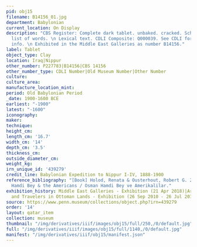 ```yaml
---
pid: obj15
filename: B14156_01.jpg
department: Babylonian
current_location: On Display
description: "CBS Register: Complete dark tablet. unbaked. cracked. Scholar's exercise
  list of words. \n Lexical text. CDLI Composite: Q000039. See CDLI for transliteration
  info. \n Exhibited in the Middle East Galleries as number B14156."
label: Tablet
object_type: Clay
location: Iraq|Nippur
other_number: P227783|B14156|CBS 14156
other_number_type: CDLI Number|Old Museum Number|Other Number
culture:
culture_area:
manufacture_location_mint:
period: Old Babylonian Period
_date: 1900-1600 BCE
earliest: "-1900"
latest: "-1600"
iconography:
maker:
technique:
height_cm:
length_cm: '16.7'
width_cm: '14'
depth_cm: '3.5'
thickness_cm:
outside_diameter_cm:
weight_kg:
irn_unique_id: '439279'
credit_line: Babylonian Expedition to Nippur I-IV, 1888-1900
reference_bibliography: "[Book] Holod, Renata & Ousterhout, Robert G. 2011. Osman
  Hamdi Bey & the Americans / Osman Hamdi Bey ve Amerikalilar."
exhibition_history: Middle East Galleries - Exhibition (21 Apr 2018)|Archaeologists
  and Travelers in Ottoman Lands - Exhibition (26 Sep 2010 - 26 Jul 2011)
source: https://www.penn.museum/collections/object.php?irn=439279
order: '14'
layout: qatar_item
collection: museum
thumbnail: "/img/derivatives/iiif/images/obj15/full/250,/0/default.jpg"
full: "/img/derivatives/iiif/images/obj15/full/1140,/0/default.jpg"
manifest: "/img/derivatives/iiif/obj15/manifest.json"
---
```

